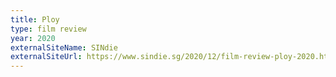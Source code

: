 ```yaml
---
title: Ploy
type: film review
year: 2020
externalSiteName: SINdie
externalSiteUrl: https://www.sindie.sg/2020/12/film-review-ploy-2020.html
---
```

